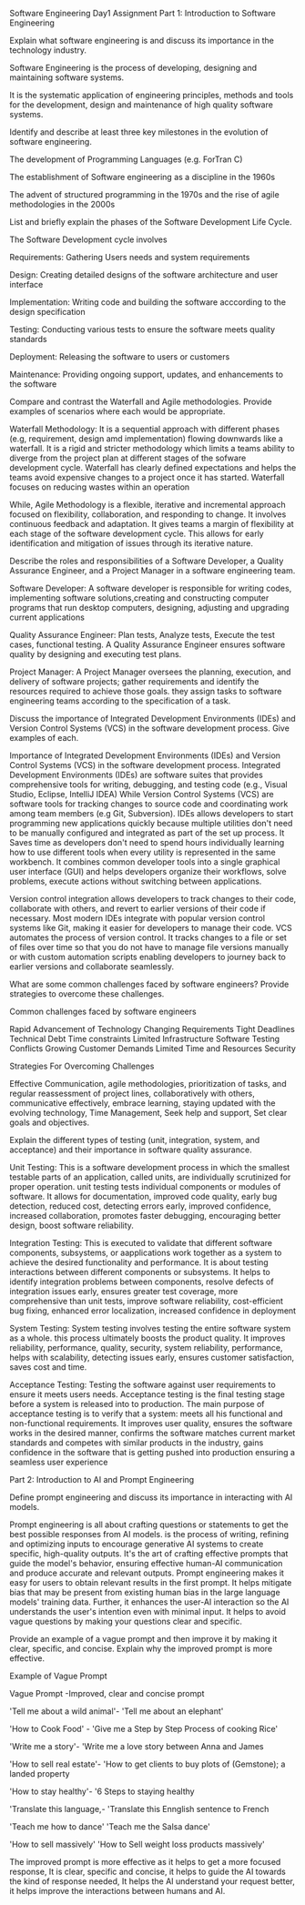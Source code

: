Software Engineering Day1 Assignment
Part 1: Introduction to Software Engineering


Explain what software engineering is and discuss its importance in the technology industry.


Software Engineering is the process of developing, designing and maintaining software systems.

It is the systematic application of engineering principles, methods and tools for the development, design and maintenance of high quality software systems. 




Identify and describe at least three key milestones in the evolution of software engineering.

The development of Programming Languages (e.g. ForTran C) 

The establishment of Software engineering as a discipline in the 1960s

The advent of structured programming in the 1970s and the rise of agile methodologies in the 2000s




List and briefly explain the phases of the Software Development Life Cycle.


The Software Development cycle involves

Requirements: Gathering Users needs and system requirements

Design: Creating detailed designs of the software architecture and user interface

Implementation: Writing code and building the software acccording to the design specification

Testing: Conducting various tests to ensure the software meets quality standards

Deployment: Releasing the software to users or customers

Maintenance: Providing ongoing support, updates, and enhancements to the software 





Compare and contrast the Waterfall and Agile methodologies. Provide examples of scenarios where each would be appropriate.


Waterfall Methodology: It is a sequential approach with  different phases (e.g, requirement, design amd implementation) flowing downwards like a waterfall. It is a rigid and stricter methodology which limits a teams ability to diverge from the project plan at different stages of the sofware development cycle. Waterfall has clearly defined expectations and helps the teams avoid expensive changes to a project once it has started. Waterfall focuses on reducing wastes within an operation

While, Agile Methodology is a flexible, iterative and incremental approach focused on flexibility, collaboration, and responding to change. It involves continuous feedback and adaptation. It gives teams a margin of flexibility at each stage of the software development cycle. This allows for early identification and mitigation of issues through its iterative nature.


Describe the roles and responsibilities of a Software Developer, a Quality Assurance Engineer, and a Project Manager in a software engineering team.


Software Developer: A software developer is responsible for writing codes, implementing software solutions,creating and constructing computer programs that run desktop computers, designing, adjusting and upgrading current applications


Quality Assurance Engineer: Plan tests, Analyze tests, Execute the test cases, functional testing. A Quality Assurance Engineer ensures software quality by designing and executing test plans.

Project Manager: A Project Manager oversees the planning, execution, and delivery of software projects; gather requirements and identify the resources required to achieve those goals. they assign tasks to software engineering teams according to the specification of a task.

Discuss the importance of Integrated Development Environments (IDEs) and Version Control Systems (VCS) in the software development process. Give examples of each.


Importance of Integrated Development Environments (IDEs) and Version Control Systems (VCS) in the software development process.
Integrated Development Environments (IDEs) are software suites that provides comprehensive tools for writing, debugging, and testing code (e.g., Visual Studio, Eclipse, IntelliJ IDEA)
While Version Control Systems (VCS) are software tools for tracking changes to source code and coordinating work among team members (e.g Git, Subversion). IDEs allows developers to start programming new applications quickly because multiple utilities don't need to be manually configured and integrated as part of the set up process. It Saves time as developers don't need to spend hours individually learning how to use different tools when every utility is represented in the same workbench. It combines common developer tools into a single graphical user interface (GUI) and helps developers organize their workflows, solve problems, execute actions without switching between applications.

Version control integration allows developers to track changes to their code, collaborate with others, and revert to earlier versions of their code if necessary. Most modern IDEs integrate with popular version control systems like Git, making it easier for developers to manage their code. VCS automates the process of version control. It tracks changes to a file or set of files over time so that you do not have to manage file versions manually or with custom automation scripts enabling developers to journey back to earlier versions and collaborate seamlessly. 


What are some common challenges faced by software engineers? Provide strategies to overcome these challenges.

Common challenges faced by software engineers

Rapid Advancement of Technology
Changing Requirements
Tight Deadlines
Technical Debt
Time constraints
Limited Infrastructure
Software Testing Conflicts
Growing Customer Demands
Limited Time and Resources
Security

Strategies For Overcoming Challenges

Effective Communication, agile methodologies, prioritization of tasks, and regular reassessment of project lines, collaboratively with others, communicative effectively, embrace learning, staying updated with the evolving technology, Time Management, Seek help and support, Set clear goals and objectives.


Explain the different types of testing (unit, integration, system, and acceptance) and their importance in software quality assurance.


Unit Testing: This is a software development process in which the smallest testable parts of an application, called units, are individually scrutinized for proper operation. unit testing tests individual components or modules of software. It allows for documentation, improved code quality, early bug detection, reduced cost, detecting errors early, improved confidence, increased collaboration, promotes faster debugging, encouraging better design, boost software reliability.

Integration Testing: This is executed to validate that different software components, subsystems, or aapplications work together as a system to achieve the desired functionality and performance. It is about testing interactions between different components or subsystems. It helps to identify integration problems between components, resolve defects of integration issues early, ensures greater test coverage, more comprehensive than unit tests, improve software reliability, cost-efficient bug fixing, enhanced error localization, increased confidence in deployment

System Testing: System testing involves testing the entire software system as a whole. this process ultimately boosts the product quality. It improves reliability, performance, quality, security, system reliability, performance, helps with scalability, detecting issues early, ensures customer satisfaction, saves cost and time.

Acceptance Testing: Testing the software against user requirements to ensure it meets users needs. Acceptance testing is the final testing stage before a system is released into to production. The main purpose of acceptance testing is to verify that a system: meets all his functional and non-functional requirements. It improves user quality, ensures the software works in the desired manner, confirms the software matches current market standards and competes with similar products in the industry, gains confidence in the software that is getting pushed into production ensuring a seamless user experience

Part 2: Introduction to AI and Prompt Engineering


Define prompt engineering and discuss its importance in interacting with AI models.


Prompt engineering is all about crafting questions or statements to get the best possible responses from AI models.  is the process of writing, refining and optimizing inputs to encourage generative AI systems to create specific, high-quality outputs. It's the art of crafting effective prompts that guide the model's behavior, ensuring effective human-AI communication and produce accurate and relevant outputs. Prompt engineering makes it easy for users to obtain relevant results in the first prompt. It helps mitigate bias that may be present from existing human bias in the large language models' training data. Further, it enhances the user-AI interaction so the AI understands the user's intention even with minimal input. It helps to avoid vague questions by making your questions clear and specific.



Provide an example of a vague prompt and then improve it by making it clear, specific, and concise. Explain why the improved prompt is more effective.

Example of Vague Prompt


Vague Prompt                                    -Improved, clear and concise prompt


'Tell me about a wild animal'-       'Tell me about an elephant'


'How to Cook Food'           -       'Give me a Step by Step Process of cooking Rice'


'Write me a story'-                  'Write me a love story between Anna and James


'How to sell real estate'-           'How to get clients to buy plots of (Gemstone); a landed property


'How to stay healthy'-               '6 Steps to staying healthy


'Translate this language,-           'Translate this Ennglish sentence to French


'Teach me how to dance'              'Teach me the Salsa dance'


'How to sell massively'              'How to Sell weight loss products massively'


The improved prompt is more effective as it helps to get a more focused response, It is clear, specific and concise, it helps to guide the AI towards the kind of response needed, It helps the AI understand your request better, it helps improve the interactions between humans and AI.




